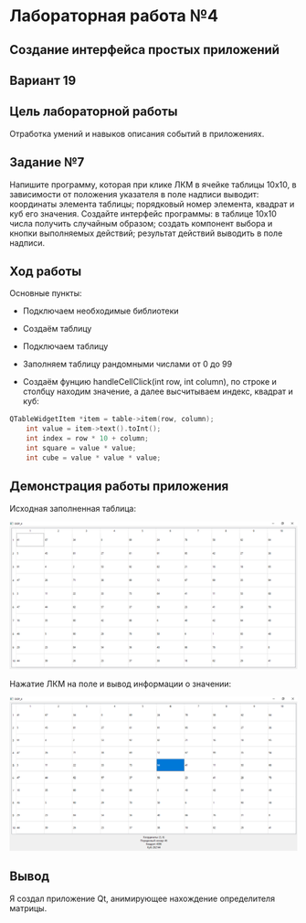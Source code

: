 # Лабораторная работа №4

## Создание интерфейса простых приложений

## Вариант 19

## Цель лабораторной работы

Отработка умений и навыков описания событий в приложениях.

## Задание №7

Напишите программу, которая при клике ЛКМ в ячейке таблицы 10х10, в зависимости от положения указателя в поле надписи выводит: координаты элемента таблицы; порядковый номер элемента, квадрат и куб его значения. Создайте интерфейс программы: в таблице 10х10 числа получить случайным образом; создать компонент выбора и кнопки выполняемых действий; результат действий выводить в поле надписи.

## Ход работы

Основные пункты:

- Подключаем необходимые библиотеки

- Создаём таблицу

- Подключаем таблицу

- Заполняем таблицу рандомными числами от 0 до 99

- Создаём фунцию handleCellClick(int row, int column), по строке и столбцу находим значение, а далее высчитываем индекс, квадрат и куб:

```c++
QTableWidgetItem *item = table->item(row, column);
    int value = item->text().toInt();
    int index = row * 10 + column;
    int square = value * value;
    int cube = value * value * value;
```

## Демонстрация работы приложения

Исходная заполненная таблица:

![image](images/image-1.png)

Нажатие ЛКМ на поле и вывод информации о значении:

![image](images/image-2.png)

## Вывод

Я создал приложение Qt, анимирующее нахождение определителя матрицы.
